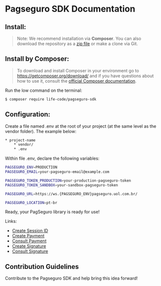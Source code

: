 # Pagseguro SDK Documentation


## Install:
> Note: We recommend installation via **Composer**. You can also download the repository as a [zip file](https://github.com/life-code/pagseguro-sdk/archive/master.zip) or make a clone via Git. 

 
## Install by Composer:
> To download and install Composer in your environment go to https://getcomposer.org/download/ and if you have questions about how to use it, consult the [official Composer documentation](https://getcomposer.org/doc).

Run the low command on the terminal:
```sh
$ composer require life-code/pagseguro-sdk
```

## Configuration: ##
Create a file named .env at the root of your project (at the same level as the vendor folder). The example below:

```sh
* project-name
    * vendor/
    * .env
```


Within file .env, declare the following variables:

```sh
PAGSEGURO_ENV=PRODUCTION
PAGSEGURO_EMAIL=your-pagseguro-email@example.com

PAGSEGURO_TOKEN_PRODUCTION=your-production-pagseguro-token
PAGSEGURO_TOKEN_SANDBOX=your-sandbox-pagseguro-token

PAGSEGURO_URL=https://ws.{PAGSEGURO_ENV}pagseguro.uol.com.br/

PAGSEGURO_LOCATION=pt-br
```

Ready, your PagSeguro library is ready for use!



Links:
- [Create Session ID](https://github.com/life-code/pagseguro-sdk/blob/master/docs/Session.md)
- [Create Payment](https://github.com/life-code/pagseguro-sdk/blob/master/docs/Payment/Create.md)
- [Consult Payment](https://github.com/life-code/pagseguro-sdk/blob/master/docs/Payment/Notification.md)
- [Create Signature](https://github.com/life-code/pagseguro-sdk/blob/master/docs/PreApprovals/Create.md)
- [Consult Signature](https://github.com/life-code/pagseguro-sdk/blob/master/docs/PreApprovals/Notification.md)


## Contribution Guidelines
Contribute to the Pagseguro SDK and help bring this idea forward!